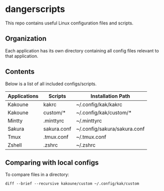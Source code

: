 # dangerscripts
This repo contains useful Linux configuration files and scripts.

## Organization
Each application has its own directory containing all config files relevant
to that application.

## Contents
Below is a list of all included configs/scripts.

| Applications | Scripts     | Installation Path            |
| ------------ | ----------- | ---------------------------- |
| Kakoune      | kakrc       | ~/.config/kak/kakrc          |
| Kakoune      | custom/*    | ~/.config/kak/custom/*       |
| Mintty       | .minttyrc   | ~/.minttyrc                  |
| Sakura       | sakura.conf | ~/.config/sakura/sakura.conf |
| Tmux         | .tmux.conf  | ~/.tmux.conf                 |
| Zshell       | .zshrc      | ~/.zshrc                     |

## Comparing with local configs

To compare files in a directory:
```shell
diff --brief --recursive kakoune/custom ~/.config/kak/custom
```

